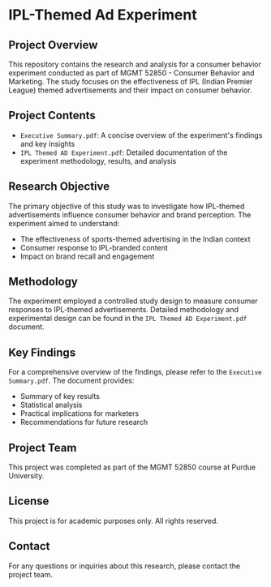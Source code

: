 # IPL-Themed Ad Experiment

## Project Overview
This repository contains the research and analysis for a consumer behavior experiment conducted as part of MGMT 52850 - Consumer Behavior and Marketing. The study focuses on the effectiveness of IPL (Indian Premier League) themed advertisements and their impact on consumer behavior.

## Project Contents
- `Executive Summary.pdf`: A concise overview of the experiment's findings and key insights
- `IPL Themed AD Experiment.pdf`: Detailed documentation of the experiment methodology, results, and analysis

## Research Objective
The primary objective of this study was to investigate how IPL-themed advertisements influence consumer behavior and brand perception. The experiment aimed to understand:
- The effectiveness of sports-themed advertising in the Indian context
- Consumer response to IPL-branded content
- Impact on brand recall and engagement

## Methodology
The experiment employed a controlled study design to measure consumer responses to IPL-themed advertisements. Detailed methodology and experimental design can be found in the `IPL Themed AD Experiment.pdf` document.

## Key Findings
For a comprehensive overview of the findings, please refer to the `Executive Summary.pdf`. The document provides:
- Summary of key results
- Statistical analysis
- Practical implications for marketers
- Recommendations for future research

## Project Team
This project was completed as part of the MGMT 52850 course at Purdue University.

## License
This project is for academic purposes only. All rights reserved.

## Contact
For any questions or inquiries about this research, please contact the project team.